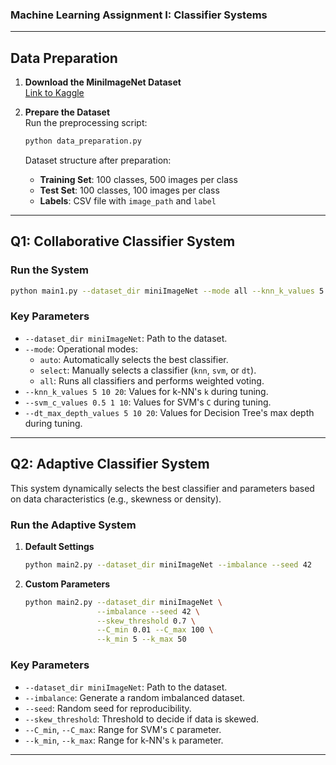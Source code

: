 ### Machine Learning Assignment I: Classifier Systems

---

## Data Preparation

1. **Download the MiniImageNet Dataset**  
   [Link to Kaggle](https://www.kaggle.com/datasets/arjunashok33/miniimagenet/data)

2. **Prepare the Dataset**  
   Run the preprocessing script:
   ```bash
   python data_preparation.py
   ```
   Dataset structure after preparation:
   - **Training Set**: 100 classes, 500 images per class  
   - **Test Set**: 100 classes, 100 images per class  
   - **Labels**: CSV file with `image_path` and `label`

---

## Q1: Collaborative Classifier System

### Run the System
```bash
python main1.py --dataset_dir miniImageNet --mode all --knn_k_values 5 10 20 --svm_c_values 0.5 1 10 --dt_max_depth_values 5 10 20
```

### Key Parameters
- `--dataset_dir miniImageNet`: Path to the dataset.  
- `--mode`: Operational modes:  
  - `auto`: Automatically selects the best classifier.  
  - `select`: Manually selects a classifier (`knn`, `svm`, or `dt`).  
  - `all`: Runs all classifiers and performs weighted voting.  
- `--knn_k_values 5 10 20`: Values for k-NN's `k` during tuning.  
- `--svm_c_values 0.5 1 10`: Values for SVM's `C` during tuning.  
- `--dt_max_depth_values 5 10 20`: Values for Decision Tree's max depth during tuning.  

---

## Q2: Adaptive Classifier System

This system dynamically selects the best classifier and parameters based on data characteristics (e.g., skewness or density).

### Run the Adaptive System
1. **Default Settings**
   ```bash
   python main2.py --dataset_dir miniImageNet --imbalance --seed 42
   ```

2. **Custom Parameters**
   ```bash
   python main2.py --dataset_dir miniImageNet \
                   --imbalance --seed 42 \
                   --skew_threshold 0.7 \
                   --C_min 0.01 --C_max 100 \
                   --k_min 5 --k_max 50
   ```

### Key Parameters
- `--dataset_dir miniImageNet`: Path to the dataset.  
- `--imbalance`: Generate a random imbalanced dataset.  
- `--seed`: Random seed for reproducibility.  
- `--skew_threshold`: Threshold to decide if data is skewed.  
- `--C_min`, `--C_max`: Range for SVM's `C` parameter.  
- `--k_min`, `--k_max`: Range for k-NN's `k` parameter.  

---